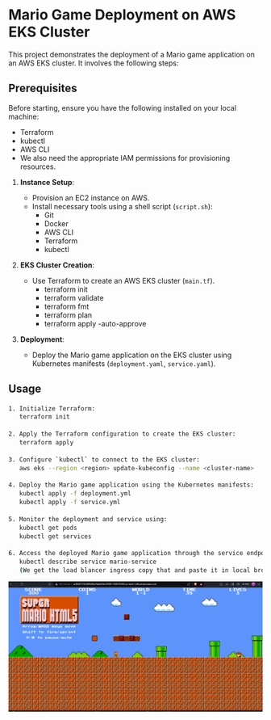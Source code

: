 

# Mario Game Deployment on AWS EKS Cluster

This project demonstrates the deployment of a Mario game application on an AWS EKS cluster. It involves the following steps:
## Prerequisites

Before starting, ensure you have the following installed on your local machine:
- Terraform
- kubectl
- AWS CLI
- We also need the appropriate IAM permissions for provisioning resources.

1. **Instance Setup**:
   - Provision an EC2 instance on AWS.
   - Install necessary tools using a shell script (`script.sh`):
     - Git
     - Docker
     - AWS CLI
     - Terraform
     - kubectl

2. **EKS Cluster Creation**:
   - Use Terraform to create an AWS EKS cluster (`main.tf`).
     - terraform init
     - terraform validate 
     - terraform fmt 
     - terraform plan
     - terraform apply -auto-approve

3. **Deployment**:
   - Deploy the Mario game application on the EKS cluster using Kubernetes manifests (`deployment.yaml`, `service.yaml`).


## Usage

```bash
1. Initialize Terraform:
   terraform init

2. Apply the Terraform configuration to create the EKS cluster:
   terraform apply

3. Configure `kubectl` to connect to the EKS cluster:
   aws eks --region <region> update-kubeconfig --name <cluster-name>

4. Deploy the Mario game application using the Kubernetes manifests:
   kubectl apply -f deployment.yml
   kubectl apply -f service.yml

5. Monitor the deployment and service using:
   kubectl get pods
   kubectl get services

6. Access the deployed Mario game application through the service endpoint.
   kubectl describe service mario-service 
   (We get the load blancer ingress copy that and paste it in local browser and enjoy the game!!!).
```


![mario game](image.png)

